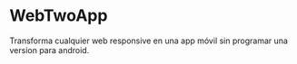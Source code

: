 # WebTwoApp
 Transforma cualquier web responsive en una app móvil sin programar una version para android.
